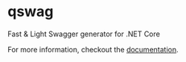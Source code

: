 # qswag

Fast & Light Swagger generator for .NET Core

For more information, checkout the [documentation](https://swimlane.gitbooks.io/qswag/content/).
